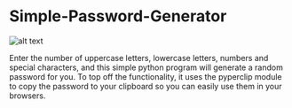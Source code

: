 # Simple-Password-Generator

![alt text](https://imgur.com/a/PgWHEHG.jpg)

Enter the number of uppercase letters, lowercase letters, numbers and special characters, and this simple python program will generate a random password for you. To top off the functionality, it uses the pyperclip module to copy the password to your clipboard so you can easily use them in your browsers.
